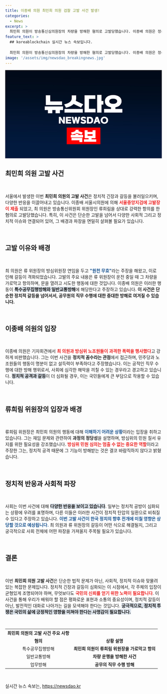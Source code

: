 ```yaml
---
title: 이종배 의원 최민희 의원 검찰 고발 사건 발생!
categories:
  - News
excerpt: >
  최민희 의원이 방송통신심의원장의 차량을 방해한 혐의로 고발당했습니다. 이종배 의원은 정상 절차로 임명된 류 위원장을 향한 정치적 공격이라며 반발했습니다. 사건의 진실은 과연 무엇일까요? 클릭해 확인해 보세요!
feature_text: >
  ## koreablockchain 실시간 뉴스 속보입니다.

  최민희 의원이 방송통신심의원장의 차량을 방해한 혐의로 고발당했습니다. 이종배 의원은 정상 절차로 임명된 류 위원장을 향한 정치적 공격이라며 반발했습니다. 사건의 진실은 과연 무엇일까요? 클릭해 확인해 보세요!
image: '/assets/img/newsdao_breakingnews.jpg'
---
```


<p><img src="/assets/img/newsdao_breakingnews.jpg" alt="koreablockchain 속보" /></p>

<h2 data-ke-size="size26">최민희 의원 고발 사건</h2>

<p data-ke-size="size16">&nbsp;</p>

<p>서울에서 발생한 이번 <b>최민희 의원의 고발 사건</b>은 정치적 긴장과 갈등을 불러일으키며, 다양한 반응을 이끌어내고 있습니다. 이종배 서울시의원에 의해 <b><span style="color: #ee2323;">서울중앙지검에 고발장이 제출</span></b> 되었고, 최 의원은 방송통신위원회 위원장인 류희림을 상대로 강력한 항의를 한 혐의로 고발당했습니다. 특히, 이 사건은 단순한 고발을 넘어서 다양한 사회적 그리고 정치적 이슈와 연결되어 있어, 그 배경과 파장을 면밀히 살펴볼 필요가 있습니다.</p>

<p data-ke-size="size16">&nbsp;</p>

<h2 data-ke-size="size26">고발 이유와 배경</h2>

<p data-ke-size="size16">&nbsp;</p>

<p>최 의원은 류 위원장의 방심위원장 연임을 두고 <b><span style="color: #1a5490;">"원천 무효"</span></b>라는 주장을 해왔고, 이로 인해 갈등이 격화되었습니다. 고발의 주요 내용은 류 위원장이 운전 중일 때 그 차량을 가로막고 항의하며, 문을 열려고 시도한 행동에 대한 것입니다. 이종배 의원은 이러한 행동이 <b><span style="background-color: #21538527;">특수공무집행방해와 일반교통방해</span></b>에 해당한다고 주장하고 있습니다. <b>이 사건은 단순한 정치적 갈등을 넘어서서, 공무원의 직무 수행에 대한 중대한 방해로 여겨질 수 있습니다.</b></p>

<p data-ke-size="size16">&nbsp;</p>

<h2 data-ke-size="size26">이종배 의원의 입장</h2>

<p data-ke-size="size16">&nbsp;</p>

<p>이종배 의원은 기자회견에서 <b><span style="color: #ee2323;">최 의원과 방심위 노조원들이 과격한 폭력을 행사했다</span></b>고 강하게 비판했습니다. 그는 이번 사건을 <b>정치적 꼼수라는 관점</b>에서 접근하며, 민주당과 노조원들의 행동이 명분이 없고 설득력이 부족하다고 주장했습니다. 이는 공적인 직무 수행에 대한 방해 행위로서, 사회에 심각한 해악을 끼칠 수 있는 경우라고 경고하고 있습니다. <b><span style="background-color: #21538527;">정치적 공격과 갈등</span></b>이 더 심화될 경우, 이는 국민들에게 큰 부담으로 작용할 수 있습니다.</p>

<p data-ke-size="size16">&nbsp;</p>

<h2 data-ke-size="size26">류희림 위원장의 입장과 배경</h2>

<p data-ke-size="size16">&nbsp;</p>

<p>류희림 위원장은 최민희 의원의 행동에 대해 <b><span style="color: #1a5490;">이해하기 어려운 상황</span></b>이라는 입장을 취하고 있습니다. 그는 재임 문제와 관련하여 <b>과정의 정당성</b>을 설명하며, 방심위의 민원 질서 유지를 위한 필요성을 강조했습니다. <b><span style="color: #ee2323;">방심위 민원 심의는 멈출 수 없는 중요한 역할</span></b>이라고 주장한 그는, 정치적 공격 때문에 그 기능이 방해받는 것은 결코 바람직하지 않다고 밝혔습니다. </p>

<p data-ke-size="size16">&nbsp;</p>

<h2 data-ke-size="size26">정치적 반응과 사회적 파장</h2>

<p data-ke-size="size16">&nbsp;</p>

<p>사회는 이번 사건에 대해 <b><span style="background-color: #21538527;"> 다양한 반응을 보이고 있습니다</span></b>. 일부는 정치적 공방이 심화되는 상황에 우려를 표명하며, 다른 이들은 이러한 사건이 정치적 탄압의 일환으로 비춰질 수 있다고 주장하고 있습니다. <b><span style="color: #1a5490;">이번 고발 사건이 한국 정치의 향후 전개에 미칠 영향은 상당할 것으로 예상됩니다.</span></b> 최 의원과 류 위원장의 갈등이 어떤 식으로 해결될지, 그리고 궁극적으로 사회 전체에 어떤 파장을 가져올지 주목될 필요가 있습니다.</p>

<p data-ke-size="size16">&nbsp;</p>

<h2 data-ke-size="size26">결론</h2>

<p data-ke-size="size16">&nbsp;</p>

<p>이번 <b>최민희 의원 고발 사건</b>은 단순한 법적 문제가 아닌, 사회적, 정치적 이슈와 맞물려 있는 복잡한 문제입니다. 정치적 긴장과 갈등이 심화되는 이 시점에서, 각 주체의 입장이 균형있게 조명되어야 하며, 무엇보다도 <b><span style="color: #ee2323;">국민의 신뢰를 얻기 위한 노력이 필요합니다</span></b>. 이 사건을 통해 우리가 배워야 할 점은 평화로운 표현과 소통의 중요성이며, 정치적 갈등이 아닌, 발전적인 대화로 나아가는 길을 모색해야 한다는 것입니다. <b><span style="background-color: #21538527;">궁극적으로, 정치적 투쟁은 국민의 삶에 긍정적인 영향을 미쳐야 한다는 사명감이 필요합니다.</span></b></p>

<p data-ke-size="size16">&nbsp;</p>

<table style="width: 100%; border-collapse: collapse;">
<tr>
<td style="text-align: center; height: 17px;"><b>최민희 의원의 고발 사건 주요 사항</b></td>
</tr>
<tr>
<td style="text-align: center; height: 17px;"><b>혐의</b></td>
<td style="text-align: center; height: 17px;"><b>상황 설명</b></td>
</tr>
<tr>
<td style="text-align: center; height: 17px;">특수공무집행방해</td>
<td style="text-align: center; height: 17px;"><b>최민희 의원이 류희림 위원장을 가로막고 항의</b></td>
</tr>
<tr>
<td style="text-align: center; height: 17px;">일반교통방해</td>
<td style="text-align: center; height: 17px;"><b>차량 운행을 방해한 사건</b></td>
</tr>
<tr>
<td style="text-align: center; height: 17px;">업무방해</td>
<td style="text-align: center; height: 17px;"><b>공무의 직무 수행 방해</b></td>
</tr>
</table>

<p data-ke-size="size16">&nbsp;</p>
실시간 뉴스 속보는, <a href="https://newsdao.kr" rel="dofollow">https://newsdao.kr</a>


